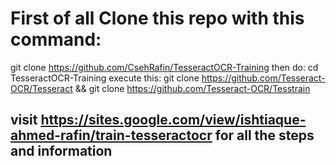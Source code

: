 # First of all Clone this repo with this command:
git clone https://github.com/CsehRafin/TesseractOCR-Training
then do:
cd TesseractOCR-Training
execute this:
git clone https://github.com/Tesseract-OCR/Tesseract && git clone https://github.com/Tesseract-OCR/Tesstrain

## visit https://sites.google.com/view/ishtiaque-ahmed-rafin/train-tesseractocr for all the steps and information

